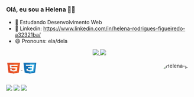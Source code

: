 ### Olá, eu sou a Helena 👩‍💻

- 📗 Estudando Desenvolvimento Web
- 🔗 Linkedin: https://www.linkedin.com/in/helena-rodrigues-figueiredo-a32321ba/
- 😄 Pronouns: ela/dela

<div align="center">
  <a href="https://github.com/helena-rodrigues-figueiredo">
  <img height="150em" src="https://github-readme-stats.vercel.app/api?username=helena-rodrigues-figueiredo&show_icons=true&theme=dracula&include_all_commits=true&count_private=true"/>
  <img height="150em" src="https://github-readme-stats.vercel.app/api/top-langs/?username=helena-rodrigues-figueiredo&layout=compact&langs_count=7&theme=dracula"/>
</div>
  <div style="display: inline_block"><br>
  <img align="center" alt="Helena-HTML" height="30" width="40" src="https://raw.githubusercontent.com/devicons/devicon/master/icons/html5/html5-original.svg">
  <img align="center" alt="Helena-CSS" height="30" width="40" src="https://raw.githubusercontent.com/devicons/devicon/master/icons/css3/css3-original.svg">
  <img align="right" alt="Helena-pic" height="150" style="border-radius:50px;" src="https://share-cdn.picrew.me/shareImg/org/202202/516657_wNnRliIc.png">
</div>
</div>
  
  ##
  
  <div> 
  <a href="https://www.instagram.com/rodrigueeshelena/" target="_blank"><img src="https://img.shields.io/badge/-Instagram-%23E4405F?style=for-the-badge&logo=instagram&logoColor=white" target="_blank"></a>
  <a href = "mailto:helena.asrodrigues@gmail.com"><img src="https://img.shields.io/badge/-Gmail-%23333?style=for-the-badge&logo=gmail&logoColor=white" target="_blank"></a>
  <a href="https://www.linkedin.com/in/helena-rodrigues-figueiredo-a32321ba/" target="_blank"><img src="https://img.shields.io/badge/-LinkedIn-%230077B5?style=for-the-badge&logo=linkedin&logoColor=white" target="_blank"></a> 
</div>
